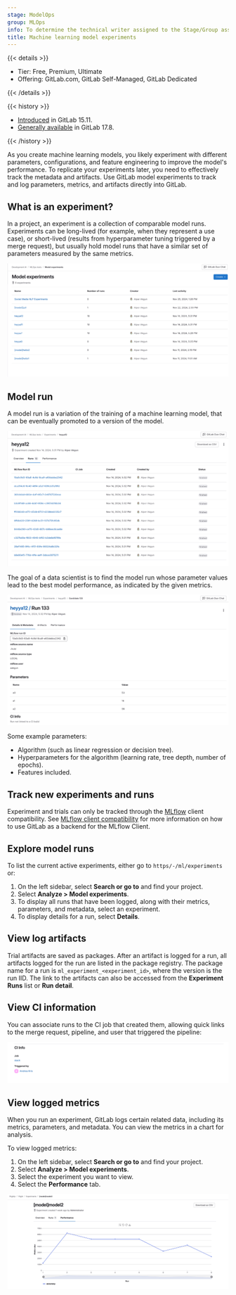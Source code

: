 ```yaml
---
stage: ModelOps
group: MLOps
info: To determine the technical writer assigned to the Stage/Group associated with this page, see https://handbook.gitlab.com/handbook/product/ux/technical-writing/#assignments
title: Machine learning model experiments
---
```


{{< details >}}

- Tier: Free, Premium, Ultimate
- Offering: GitLab.com, GitLab Self-Managed, GitLab Dedicated

{{< /details >}}

{{< history >}}

- [Introduced](https://gitlab.com/groups/gitlab-org/-/epics/9341) in GitLab 15.11.
- [Generally available](https://gitlab.com/groups/gitlab-org/-/epics/9341) in GitLab 17.8.

{{< /history >}}

As you create machine learning models, you likely experiment with different parameters, configurations,
and feature engineering to improve the model's performance. To replicate your experiments later, you need
to effectively track the metadata and artifacts. Use GitLab model experiments to track and log parameters,
metrics, and artifacts directly into GitLab.

## What is an experiment?

In a project, an experiment is a collection of comparable model runs.
Experiments can be long-lived (for example, when they represent a use case), or
short-lived (results from hyperparameter tuning triggered by a merge request),
but usually hold model runs that have a similar set of parameters measured
by the same metrics.

![List of experiments](img/experiments_v17_9.png)

## Model run

A model run is a variation of the training of a machine learning model, that can be eventually promoted to a version
of the model.

![Experiment runs](img/runs_v17_9.png)

The goal of a data scientist is to find the model run whose parameter values lead to the best model
performance, as indicated by the given metrics.

![Run Detail](img/run_v17_9.png)

Some example parameters:

- Algorithm (such as linear regression or decision tree).
- Hyperparameters for the algorithm (learning rate, tree depth, number of epochs).
- Features included.

## Track new experiments and runs

Experiment and trials can only be tracked through the
[MLflow](https://www.mlflow.org/docs/latest/tracking.html) client compatibility.
See [MLflow client compatibility](mlflow_client.md) for more information
on how to use GitLab as a backend for the MLflow Client.

## Explore model runs

To list the current active experiments, either go to `https/-/ml/experiments` or:

1. On the left sidebar, select **Search or go to** and find your project.
1. Select **Analyze > Model experiments**.
1. To display all runs that have been logged, along with their metrics, parameters, and metadata, select an experiment.
1. To display details for a run, select **Details**.

## View log artifacts

Trial artifacts are saved as packages. After an artifact is logged for a run, all artifacts logged for the run are listed in the package registry. The package name for a run is `ml_experiment_<experiment_id>`, where the version is the run IID. The link to the artifacts can also be accessed from the **Experiment Runs** list or **Run detail**.

## View CI information

You can associate runs to the CI job that created them, allowing quick links to the merge request, pipeline, and user that triggered the pipeline:

![CI information in run detail](img/run_detail_ci_v17_9.png)

## View logged metrics

When you run an experiment, GitLab logs certain related data, including its metrics, parameters, and metadata. You can view the metrics in a chart for analysis.

To view logged metrics:

1. On the left sidebar, select **Search or go to** and find your project.
1. Select **Analyze > Model experiments**.
1. Select the experiment you want to view.
1. Select the **Performance** tab.

![A graph of an experiment's performance](img/metrics_v17_10.png)
